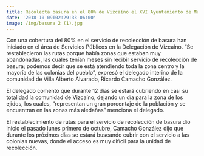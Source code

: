 ```yaml
---
title: Recolecta basura en el 80% de Vizcaíno el XVI Ayuntamiento de Mulegé
date: '2018-10-09T02:29:33-06:00'
image: /img/basura 2 (1).jpg
---
```

Con una cobertura del 80% en el servicio de recolección de basura han iniciado en el área de Servicios Públicos en la Delegación de Vizcaíno. “Se restablecieron las rutas porque había zonas que estaban muy abandonadas, las cuales tenían meses sin recibir servicio de recolección de basura; podemos decir que se está atendiendo toda la zona centro y la mayoría de las colonias del pueblo”, expresó el delegado interino de la comunidad de Villa Alberto Alvarado, Ricardo Camacho González.

El delegado comentó que durante 12 días se estará cubriendo en casi su totalidad la comunidad de Vizcaíno, dejando un día para la zona de los ejidos, los cuales, “representan un gran porcentaje de la población y se encuentran en las zonas más aledañas” menciona el delegado.

El restablecimiento de rutas para el servicio de recolección de basura dio inicio el pasado lunes primero de octubre, Camacho González dijo que durante los próximos días se estará buscando cubrir con el servicio a las colonias nuevas, donde el acceso es muy difícil para la unidad de recolección.
